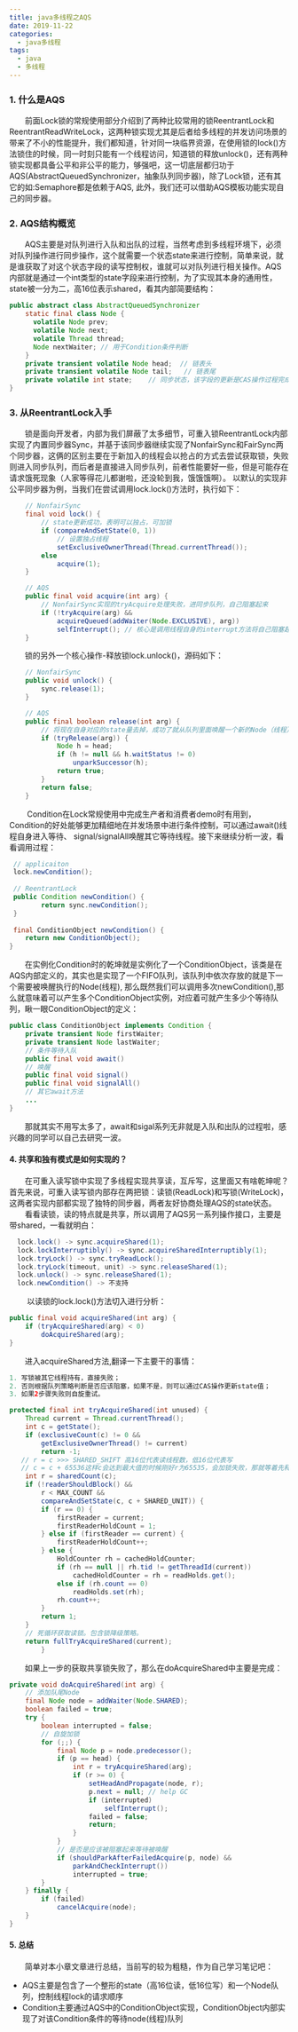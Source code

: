 ```yaml
---
title: java多线程之AQS
date: 2019-11-22
categories:
  - java多线程
tags:
  - java
  - 多线程
---
```


### 1. 什么是AQS 
  前面Lock锁的常规使用部分介绍到了两种比较常用的锁ReentrantLock和ReentrantReadWriteLock，这两种锁实现尤其是后者给多线程的并发访问场景的带来了不小的性能提升，我们都知道，针对同一块临界资源，在使用锁的lock()方法锁住的时候，同一时刻只能有一个线程访问，知道锁的释放unlock()，还有两种锁实现都具备公平和非公平的能力，够强吧，这一切底层都归功于AQS(AbstractQueuedSynchronizer，抽象队列同步器)，除了Lock锁，还有其它的如:Semaphore都是依赖于AQS, 此外，我们还可以借助AQS模板功能实现自己的同步器。

### 2. AQS结构概览
&emsp;&emsp;AQS主要是对队列进行入队和出队的过程，当然考虑到多线程环境下，必须对队列操作进行同步操作，这个就需要一个状态state来进行控制，简单来说，就是谁获取了对这个状态字段的读写控制权，谁就可以对队列进行相关操作。AQS内部就是通过一个int类型的state字段来进行控制，为了实现其本身的通用性，state被一分为二，高16位表示shared，看其内部简要结构：

```java
public abstract class AbstractQueuedSynchronizer
	static final class Node {
      volatile Node prev;
	  volatile Node next;
	  volatile Thread thread;
	  Node nextWaiter; // 用于Condition条件判断
	}
	private transient volatile Node head;  // 链表头
	private transient volatile Node tail;   // 链表尾
    private volatile int state;    // 同步状态，该字段的更新是CAS操作过程完成的
}

```
### 3. 从ReentrantLock入手
&emsp;&emsp;锁是面向开发者，内部为我们屏蔽了太多细节，可重入锁ReentrantLock内部实现了内置同步器Sync，并基于该同步器继续实现了NonfairSync和FairSync两个同步器，这俩的区别主要在于新加入的线程会以抢占的方式去尝试获取锁，失败则进入同步队列，而后者是直接进入同步队列，前者性能要好一些，但是可能存在请求饿死现象（人家等得花儿都谢啦，还没轮到我，饿饿饿啊）。 以默认的实现非公平同步器为例，当我们在尝试调用lock.lock()方法时，执行如下：
```java
    // NonfairSync
	final void lock() {
		// state更新成功，表明可以独占，可加锁
		if (compareAndSetState(0, 1))
			// 设置独占线程
			setExclusiveOwnerThread(Thread.currentThread());
		else
			acquire(1);
	}

	// AQS
    public final void acquire(int arg) {
        // NonfairSync实现的tryAcquire处理失败，进同步队列，自己阻塞起来
        if (!tryAcquire(arg) &&
            acquireQueued(addWaiter(Node.EXCLUSIVE), arg))
            selfInterrupt(); // 核心是调用线程自身的interrupt方法将自己阻塞起来
    }

```

&emsp;&emsp;锁的另外一个核心操作-释放锁lock.unlock()，源码如下：
```java
    // NonfairSync
	public void unlock() {
		sync.release(1);
	}

	// AQS
	public final boolean release(int arg) {
	    // 将现在自身对应的state量去掉，成功了就从队列里面唤醒一个新的Node（线程）来执行
		if (tryRelease(arg)) {
			Node h = head;
			if (h != null && h.waitStatus != 0)
				unparkSuccessor(h);
			return true;
		}
		return false;
	}
```

&emsp;&emsp; Condition在Lock常规使用中完成生产者和消费者demo时有用到，Condition的好处能够更加精细地在并发场景中进行条件控制，可以通过await()线程自身进入等待、 signal/signalAll唤醒其它等待线程。接下来继续分析一波，看看调用过程：
```java
 // applicaiton
 lock.newCondition();
 
 // ReentrantLock 
 public Condition newCondition() {
        return sync.newCondition();
 }
 
 final ConditionObject newCondition() {
	return new ConditionObject();
}
```

&emsp;&emsp;在实例化Condition时的乾坤就是实例化了一个ConditionObject，该类是在AQS内部定义的，其实也是实现了一个FIFO队列，该队列中依次存放的就是下一个需要被唤醒执行的Node(线程), 那么既然我们可以调用多次newCondition(),那么就意味着可以产生多个ConditionObject实例，对应着可就产生多少个等待队列，瞅一眼ConditionObject的定义：
```java
public class ConditionObject implements Condition {
	private transient Node firstWaiter;
	private transient Node lastWaiter;
	// 条件等待入队
	public final void await()
	// 唤醒
	public final void signal()
	public final void signalAll()
	// 其它await方法
	...
}
```
&emsp;&emsp;那就其实不用写太多了，await和sigal系列无非就是入队和出队的过程啦，感兴趣的同学可以自己去研究一波。

#### 4. 共享和独有模式是如何实现的？
&emsp;&emsp;在可重入读写锁中实现了多线程实现共享读，互斥写，这里面又有啥乾坤呢？首先来说，可重入读写锁内部存在两把锁：读锁(ReadLock)和写锁(WriteLock)，这两者实现内部都实现了独特的同步器，两者友好协商处理AQS的state状态。
&emsp;&emsp;看看读锁，读的特点就是共享，所以调用了AQS另一系列操作接口，主要是带shared，一看就明白：
```java
  lock.lock() -> sync.acquireShared(1);
  lock.lockInterruptibly() -> sync.acquireSharedInterruptibly(1);
  lock.tryLock() -> sync.tryReadLock();
  lock.tryLock(timeout, unit) -> sync.releaseShared(1);
  lock.unlock() -> sync.releaseShared(1);
  lock.newCondition() -> 不支持
```

&emsp;&emsp; 以读锁的lock.lock()方法切入进行分析：

```java
public final void acquireShared(int arg) {
	if (tryAcquireShared(arg) < 0)
		doAcquireShared(arg);
}
```

&emsp;&emsp;进入acquireShared方法,翻译一下主要干的事情：
```java
1. 写锁被其它线程持有，直接失败；
2. 否则根据队列策略判断是否应该阻塞，如果不是，则可以通过CAS操作更新state值；
3. 如果2步骤失败则自旋重试。
```

```java
protected final int tryAcquireShared(int unused) {       
	Thread current = Thread.currentThread();
	int c = getState();
	if (exclusiveCount(c) != 0 &&
		getExclusiveOwnerThread() != current)
		return -1;
   // r = c >>> SHARED_SHIFT 高16位代表读线程数，低16位代表写
   // c = c + 65536这样c会达到最大值的时候刚好r为65535，会加锁失败，那就等着先释放锁吧
	int r = sharedCount(c);
	if (!readerShouldBlock() &&
		r < MAX_COUNT &&
		compareAndSetState(c, c + SHARED_UNIT)) {
		if (r == 0) {
			firstReader = current;
			firstReaderHoldCount = 1;
		} else if (firstReader == current) {
			firstReaderHoldCount++;
		} else {
			HoldCounter rh = cachedHoldCounter;
			if (rh == null || rh.tid != getThreadId(current))
				cachedHoldCounter = rh = readHolds.get();
			else if (rh.count == 0)
				readHolds.set(rh);
			rh.count++;
		}
		return 1;
	}
    // 死循环获取读锁。包含锁降级策略。
	return fullTryAcquireShared(current);
        }
```

&emsp;&emsp;如果上一步的获取共享锁失败了，那么在doAcquireShared中主要是完成：

```java
private void doAcquireShared(int arg) {
    // 添加队尾Node
	final Node node = addWaiter(Node.SHARED);
	boolean failed = true;
	try {
		boolean interrupted = false;
        // 自旋加锁
		for (;;) {
			final Node p = node.predecessor();
			if (p == head) {
				int r = tryAcquireShared(arg);
				if (r >= 0) {
					setHeadAndPropagate(node, r);
					p.next = null; // help GC
					if (interrupted)
						selfInterrupt();
					failed = false;
					return;
				}
			}
            // 是否是应该被阻塞起来等待被唤醒
			if (shouldParkAfterFailedAcquire(p, node) &&
				parkAndCheckInterrupt())
				interrupted = true;
		}
	} finally {
		if (failed)
			cancelAcquire(node);
	}
}
```

#### 5. 总结

&emsp;&emsp;简单对本小章文章进行总结，当前写的较为粗糙，作为自己学习笔记吧：
- AQS主要是包含了一个整形的state（高16位读，低16位写）和一个Node队列，控制线程lock的请求顺序
- Condition主要通过AQS中的ConditionObject实现，ConditionObject内部实现了对该Condition条件的等待node(线程)队列

